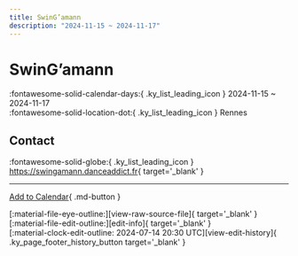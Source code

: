 ```yaml
---
title: SwinG’amann
description: "2024-11-15 ~ 2024-11-17"
---
```


# SwinG’amann 

:fontawesome-solid-calendar-days:{ .ky_list_leading_icon } 2024-11-15 ~ 2024-11-17  
:fontawesome-solid-location-dot:{ .ky_list_leading_icon } Rennes  

## Contact

:fontawesome-solid-globe:{ .ky_list_leading_icon } <https://swingamann.danceaddict.fr>{ target='_blank' }  

---

[Add to Calendar](https://swing.news/ics/en/2024/fr/swingamann-2024.ics){ .md-button }

<div class="ky_page_footer" markdown>
<div class="ky_page_footer_trailing" markdown="span">
[:material-file-eye-outline:][view-raw-source-file]{ target='_blank' }
[:material-file-edit-outline:][edit-info]{ target='_blank' }
</div>
<div class="ky_page_footer_leading" markdown="span">
[:material-clock-edit-outline: 2024-07-14 20:30 UTC][view-edit-history]{ .ky_page_footer_history_button target='_blank' }
</div>
</div>

[view-raw-source-file]: https://github.com/swingdance/events/blob/main/2024/fr/swingamann-2024.json "View Raw Source File"
[edit-info]: https://github.com/swingdance/events/issues/new?assignees=&labels=update+event&projects=&template=03-update_entity.yml&title=%5B2024%2Ffr%5D%20SwinG%E2%80%99amann&region=fr&year=2024&id=swingamann-2024&name=SwinG%E2%80%99amann&org_id= "Edit Info"

[view-edit-history]: https://github.com/swingdance/events/commits/main/2024/fr/swingamann-2024.json "View Edit History"
